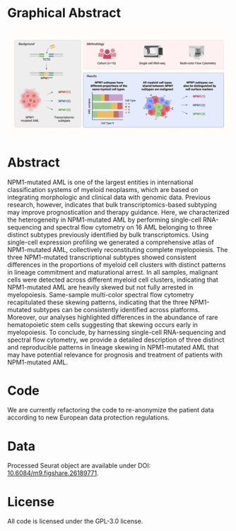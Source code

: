 # Graphical Abstract

![Graphical Abstract](src/Graphical_Abstract.jpg)

# Abstract

NPM1-mutated AML is one of the largest entities in international classification systems of myeloid neoplasms, which are based on integrating morphologic and clinical data with genomic data. Previous research, however, indicates that bulk transcriptomics-based subtyping may improve prognostication and therapy guidance. Here, we characterized the heterogeneity in NPM1-mutated AML by performing single-cell RNA-sequencing and spectral flow cytometry on 16 AML belonging to three distinct subtypes previously identified by bulk transcriptomics. Using single-cell expression profiling we generated a comprehensive atlas of NPM1-mutated AML, collectively reconstituting complete myelopoiesis. The three NPM1-mutated transcriptional subtypes showed consistent differences in the proportions of myeloid cell clusters with distinct patterns in lineage commitment and maturational arrest. In all samples, malignant cells were detected across different myeloid cell clusters, indicating that NPM1-mutated AML are heavily skewed but not fully arrested in myelopoiesis. Same-sample multi-color spectral flow cytometry recapitulated these skewing patterns, indicating that the three NPM1-mutated subtypes can be consistently identified across platforms. Moreover, our analyses highlighted differences in the abundance of rare hematopoietic stem cells suggesting that skewing occurs early in myelopoiesis. To conclude, by harnessing single-cell RNA-sequencing and spectral flow cytometry, we provide a detailed description of three distinct and reproducible patterns in lineage skewing in NPM1-mutated AML that may have potential relevance for prognosis and treatment of patients with NPM1-mutated AML.

# Code

We are currently refactoring the code to re-anonymize the patient data according to new European data protection regulations.

# Data

Processed Seurat object are available under DOI: [10.6084/m9.figshare.26189771](https://doi.org/10.6084/m9.figshare.26189771).

# License

All code is licensed under the GPL-3.0 license.
